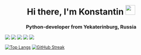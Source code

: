 <h1 align="center">Hi there, I'm Konstantin</a> 
<img src="https://github.com/blackcater/blackcater/raw/main/images/Hi.gif" height="32"/></h1>
<h3 align="center">Python-developer from Yekaterinburg, Russia</h3>

![](https://github-profile-summary-cards.vercel.app/api/cards/profile-details?username=Gashev1989&theme=solarized_dark)
![](https://github-profile-summary-cards.vercel.app/api/cards/most-commit-language?username=Gashev1989&theme=solarized_dark)
![](https://github-profile-summary-cards.vercel.app/api/cards/repos-per-language?username=Gashev1989&theme=solarized_dark)
![](https://github-profile-summary-cards.vercel.app/api/cards/stats?username=Gashev1989&theme=solarized_dark)
![](https://github-profile-summary-cards.vercel.app/api/cards/productive-time?username=Gashev1989&theme=solarized_dark)

[![Top Langs](https://github-readme-stats.vercel.app/api/top-langs/?username=gashev1989&layout=compact)](https://github.com/gashev1989/github-readme-stats)
[![GitHub Streak](https://github-readme-streak-stats.herokuapp.com/?user=Gashev1989)](https://git.io/streak-stats)
<!--
**Gashev1989/Gashev1989** is a ✨ _special_ ✨ repository because its `README.md` (this file) appears on your GitHub profile.

Here are some ideas to get you started:

- 🔭 I’m currently working on ...
- 🌱 I’m currently learning ...
- 👯 I’m looking to collaborate on ...
- 🤔 I’m looking for help with ...
- 💬 Ask me about ...
- 📫 How to reach me: ...
- 😄 Pronouns: ...
- ⚡ Fun fact: ...
-->
